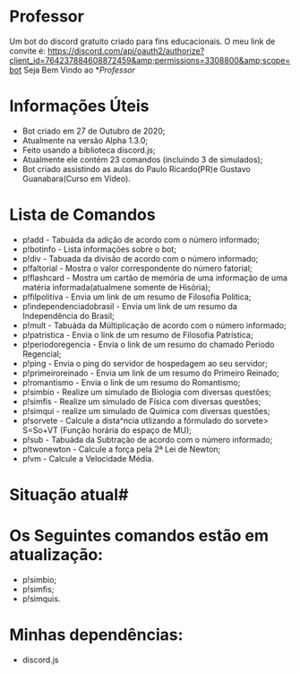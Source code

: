 # Professor
Um bot do discord gratuito criado para fins educacionais. O meu link de convite é: https://discord.com/api/oauth2/authorize?client_id=764237884608872459&amp;permissions=3308800&amp;scope=bot
Seja Bem Vindo ao  **Professor* 
# **Informações Úteis**
* Bot criado em 27 de Outubro de 2020;
* Atualmente na versão Alpha 1.3.0;
* Feito usando a biblioteca discord.js;
* Atualmente ele contém 23 comandos (incluindo 3 de simulados);
* Bot criado assistindo as aulas do Paulo Ricardo(PR)e Gustavo Guanabara(Curso em Vídeo).
# **Lista de Comandos**
* p!add - Tabuáda da adição de acordo com o número informado;
* p!botinfo - Lista informações sobre o bot;
* p!div - Tabuada da divisão de acordo com o número informado;
* p!faltorial - Mostra o valor correspondente do número fatorial;
* p!flashcard - Mostra um cartão de memória de uma informação de uma matéria informada(atualmene somente de Hisória);
* p!filpolitiva - Envia um link de um resumo de Filosofia Política;
* p!independenciadobrasil - Envia um link de um resumo da Independência do Brasil;
* p!mult - Tabuáda da Múltiplicação de acordo com o número informado;
* p!patristica - Envia o link de um resumo de Filosofia Patrística;
* p!periodoregencia - Envia o link de um resumo do chamado Período Regencial;
* p!ping - Envia o ping do servidor de hospedagem ao seu servidor;
* p!primeiroreinado - Envia um link de um resumo do Primeiro Reinado;
* p!romantismo - Envia o link de um resumo do Romantismo;
* p!simbio - Realize um simulado de Biologia com diversas questões;
* p!simfis - Realize um simulado de Física com diversas questões;
* p!simqui - realize um simulado de Química com diversas questões;
* p!sorvete - Calcule a dista^ncia utlizando a fórmulado do sorvete> S=So+VT (Função horária do espaço de MU);
* p!sub - Tabuáda da Subtração de acordo com o número informado;
* p!twonewton - Calcule a força pela 2ª Lei de Newton;
* p!vm - Calcule a Velocidade Média.

# **Situação atual**#
# Os Seguintes comandos estão em atualização:
* p!simbio;
* p!simfis;
* p!simquis.
# Minhas dependências:
* discord.js
